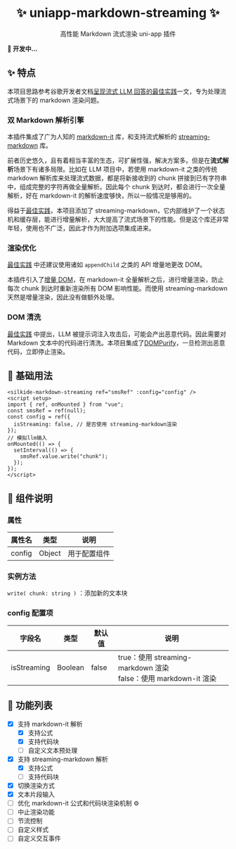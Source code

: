 <h1 align=center> ✨ uniapp-markdown-streaming ✨ </h1>
<div align=center>  高性能 Markdown 流式渲染 uni-app 插件  </div>

**🚧 开发中...**

## ✨ 特点

本项目思路参考谷歌开发者文档[呈现流式 LLM 回答的最佳实践](https://developer.chrome.com/docs/ai/render-llm-responses?hl=zh-cn)一文，专为处理流式场景下的 markdown 渲染问题。

### 双 Markdown 解析引擎

本插件集成了广为人知的 [markdown-it](https://github.com/markdown-it/markdown-it) 库，和支持流式解析的 [streaming-markdown](https://github.com/thetarnav/streaming-markdown) 库。

前者历史悠久，且有着相当丰富的生态，可扩展性强，解决方案多。但是在**流式解析**场景下有诸多局限。比如在 LLM 项目中，若使用 markdown-it 之类的传统 markdown 解析库来处理流式数据，都是将新接收到的 chunk 拼接到已有字符串中，组成完整的字符再做全量解析。因此每个 chunk 到达时，都会进行一次全量解析，好在 markdown-it 的解析速度够快，所以一般情况是够用的。

得益于[最佳实践](https://developer.chrome.com/docs/ai/render-llm-responses?hl=zh-cn)，本项目添加了 streaming-markdown，它内部维护了一个状态机和缓存层，能进行增量解析，大大提高了流式场景下的性能。但是这个库还非常年轻，使用也不广泛，因此才作为附加选项集成进来。

### 渲染优化

[最佳实践](https://developer.chrome.com/docs/ai/render-llm-responses?hl=zh-cn) 中还建议使用诸如 `appendChild` 之类的 API 增量地更改 DOM。

本插件引入了[增量 DOM](https://github.com/google/incremental-dom)，在 markdown-it 全量解析之后，进行增量渲染，防止每次 chunk 到达时重新渲染所有 DOM 影响性能。而使用 streaming-markdown 天然是增量渲染，因此没有做额外处理。

### DOM 清洗

[最佳实践](https://developer.chrome.com/docs/ai/render-llm-responses?hl=zh-cn) 中提出，LLM 被提示词注入攻击后，可能会产出恶意代码。因此需要对 Markdown 文本中的代码进行清洗。本项目集成了[DOMPurify](https://github.com/cure53/DOMPurify)，一旦检测出恶意代码，立即停止渲染。

## 🧪 基础用法

```vue
<silkide-markdown-streaming ref="smsRef" :config="config" />
<script setup>
import { ref, onMounted } from "vue";
const smsRef = ref(null);
const config = ref({
  isStreaming: false, // 是否使用 streaming-markdown渲染
});
// 模拟llm输入
onMounted(() => {
  setInterval(() => {
    smsRef.value.write("chunk");
  });
});
</script>
```

## 🧩 组件说明

### 属性

| 属性名 | 类型   | 说明         |
| ------ | ------ | ------------ |
| config | Object | 用于配置组件 |

### 实例方法

`write( chunk: string )` ：添加新的文本块

### config 配置项

| 字段名      | 类型    | 默认值 | 说明                                                                 |
| ----------- | ------- | ------ | -------------------------------------------------------------------- |
| isStreaming | Boolean | false  | true：使用 streaming-markdown 渲染<br />false：使用 markdown-it 渲染 |

## 🚀 功能列表

- [x] 支持 markdown-it 解析
  - [x] 支持公式
  - [x] 支持代码块
  - [ ] 自定义文本预处理
- [x] 支持 streaming-markdown 解析
  - [x] 支持公式
  - [ ] 支持代码块
- [x] 切换渲染方式
- [x] 文本片段输入
- [ ] 优化 markdown-it 公式和代码块渲染机制 ⚙️
- [ ] 中止渲染功能
- [ ] 节流控制
- [ ] 自定义样式
- [ ] 自定义交互事件
